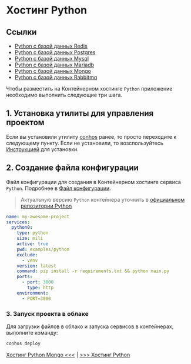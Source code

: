 # Хостинг Python

## Ссылки

- [Python с базой данных Redis](./HostingPythonRedis.md)  
- [Python с базой данных Postgres](./HostingPythonPostgres.md)  
- [Python с базой данных Mysql](./HostingPythonMysql.md)  
- [Python с базой данных Mariadb](./HostingPythonMariadb.md)  
- [Python с базой данных Mongo](./HostingPythonMongo.md)  
- [Python с базой данных Rabbitmq](./HostingPythonRabbitmq.md)  


Чтобы разместить на Контейнерном хостинге `Python` приложение необходимо выполнить следующие три шага.

## 1. Установка утилиты для управления проектом

Если вы установили утилиту [conhos](https://www.npmjs.com/package/conhos) ранее, то просто переходите к следующему пункту. Если не установили, то возспользуйтесь [Инструкцией](./GettingStarted.md) для установки.

## 2. Создание файла конфигурации

Файл конфигурации для создания в Контейнерном хостинге сервиса `Python`. Подробнее в [Файл конфигурации](./ConfigFile.md).

> Актуальную версию `Python` контейнера уточнить в [официальном репозитории Python](https://hub.docker.com/_/python/tags)

```yml
name: my-awesome-project
services:
  python0:
    type: python
    size: mili
    active: true
    pwd: examples/python
    exclude:
      - venv
    version: latest
    command: pip install -r requirements.txt && python main.py
    ports:
      - port: 3000
        type: http
    environment:
      - PORT=3000
```

### 3. Запуск проекта в облаке

Для загрузки файлов в облако и запуска сервисов в контейнерах, выполните команду:

```sh
conhos deploy
```

[Хостинг Python Mongo <<<](./HostingPythonMongo.md) | [>>> Хостинг Python ](./HostingPython.md)
